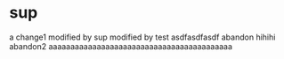 # sup
a change1
modified by sup
modified by test
asdfasdfasdf
abandon
hihihi
abandon2
aaaaaaaaaaaaaaaaaaaaaaaaaaaaaaaaaaaaaaaaaa
